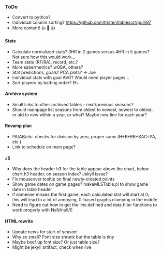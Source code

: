 ### ToDo
- Convert to python?
- Individual column sorting? https://github.com/tristen/tablesort/pull/97
- More content! :+1: :100: :+1:
#### Stats
- Calculate normalized stats?  3HR in 2 games versus 4HR in 5 games?  Not sure how this would work...
- Team stats (RF/RA), record, etc.?
- More sabermetrics?  wOBA, others?
- Stat predictions, goals?  PCA plots? -> Joe
- Individual stats with goal AVG?  Would need player pages...
- Sort players by batting order?  Eh.
#### Archive system
- Small links to other archived tables - next/previous seasons?
- Should mainpage list seasons from oldest to newest, newest to oldest, or old to new within a year, or what?  Maybe new line for each year?
#### Revamp plan
- PA/AB/etc. checks for division by zero, proper sums (H+K+BB+SAC<PA, etc.)
- Link to schedule on main page?
#### JS
- Why does the header h3 for the table appear above the chart, below chart h3 header, on season index?  Jekyll issue?
- Fix mouseover tooltip on final newly-created points
- Show game dates on game pages?  makeMLSTable.pl to show game date in table header
- If someone misses the first game, each calculated stat will start at 0; this will lead to a lot of annoying, 0-based graphs clumping in the middle
- Need to figure out how to get the line.defined and data.filter functions to work properly with NaN/null/0
#### HTML rewrite
- Update news for start of season!
- Why so small?  Font size shrunk but the table is tiny
- Maybe beef up font size?  Or just table size?
- Might be jekyll artifact, check when live
